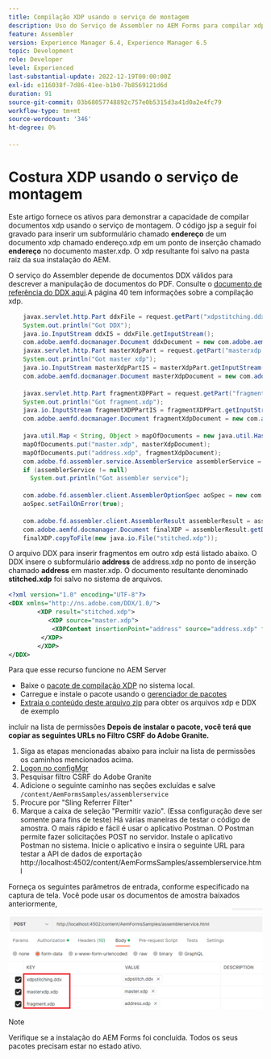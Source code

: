 ```yaml
---
title: Compilação XDP usando o serviço de montagem
description: Uso do Serviço de Assembler no AEM Forms para compilar xdp
feature: Assembler
version: Experience Manager 6.4, Experience Manager 6.5
topic: Development
role: Developer
level: Experienced
last-substantial-update: 2022-12-19T00:00:00Z
exl-id: e116038f-7d86-41ee-b1b0-7b8569121d6d
duration: 91
source-git-commit: 03b68057748892c757e0b5315d3a41d0a2e4fc79
workflow-type: tm+mt
source-wordcount: '346'
ht-degree: 0%

---
```


# Costura XDP usando o serviço de montagem

Este artigo fornece os ativos para demonstrar a capacidade de compilar documentos xdp usando o serviço de montagem.
O código jsp a seguir foi gravado para inserir um subformulário chamado **endereço** de um documento xdp chamado endereço.xdp em um ponto de inserção chamado **endereço** no documento master.xdp. O xdp resultante foi salvo na pasta raiz da sua instalação do AEM.

O serviço do Assembler depende de documentos DDX válidos para descrever a manipulação de documentos do PDF. Consulte o [documento de referência do DDX aqui](assets/ddxRef.pdf).A página 40 tem informações sobre a compilação xdp.

```java
    javax.servlet.http.Part ddxFile = request.getPart("xdpstitching.ddx");
    System.out.println("Got DDX");
    java.io.InputStream ddxIS = ddxFile.getInputStream();
    com.adobe.aemfd.docmanager.Document ddxDocument = new com.adobe.aemfd.docmanager.Document(ddxIS);
    javax.servlet.http.Part masterXdpPart = request.getPart("masterxdp.xdp");
    System.out.println("Got master xdp");
    java.io.InputStream masterXdpPartIS = masterXdpPart.getInputStream();
    com.adobe.aemfd.docmanager.Document masterXdpDocument = new com.adobe.aemfd.docmanager.Document(masterXdpPartIS);

    javax.servlet.http.Part fragmentXDPPart = request.getPart("fragment.xdp");
    System.out.println("Got fragment.xdp");
    java.io.InputStream fragmentXDPPartIS = fragmentXDPPart.getInputStream();
    com.adobe.aemfd.docmanager.Document fragmentXdpDocument = new com.adobe.aemfd.docmanager.Document(fragmentXDPPartIS);

    java.util.Map < String, Object > mapOfDocuments = new java.util.HashMap < String, Object > ();
    mapOfDocuments.put("master.xdp", masterXdpDocument);
    mapOfDocuments.put("address.xdp", fragmentXdpDocument);
    com.adobe.fd.assembler.service.AssemblerService assemblerService = sling.getService(com.adobe.fd.assembler.service.AssemblerService.class);
    if (assemblerService != null)
      System.out.println("Got assembler service");

    com.adobe.fd.assembler.client.AssemblerOptionSpec aoSpec = new com.adobe.fd.assembler.client.AssemblerOptionSpec();
    aoSpec.setFailOnError(true);

    com.adobe.fd.assembler.client.AssemblerResult assemblerResult = assemblerService.invoke(ddxDocument, mapOfDocuments, aoSpec);
    com.adobe.aemfd.docmanager.Document finalXDP = assemblerResult.getDocuments().get("stitched.xdp");
    finalXDP.copyToFile(new java.io.File("stitched.xdp"));
```

O arquivo DDX para inserir fragmentos em outro xdp está listado abaixo. O DDX insere o subformulário **address** de address.xdp no ponto de inserção chamado **address** em master.xdp. O documento resultante denominado **stitched.xdp** foi salvo no sistema de arquivos.

```xml
<?xml version="1.0" encoding="UTF-8"?> 
<DDX xmlns="http://ns.adobe.com/DDX/1.0/"> 
        <XDP result="stitched.xdp"> 
           <XDP source="master.xdp"> 
            <XDPContent insertionPoint="address" source="address.xdp" fragment="address"/> 
         </XDP> 
        </XDP>         
</DDX>
```

Para que esse recurso funcione no AEM Server

* Baixe o [pacote de compilação XDP](assets/xdp-stitching.zip) no sistema local.
* Carregue e instale o pacote usando o [gerenciador de pacotes](http://localhost:4502/crx/packmgr/index.jsp)
* [Extraia o conteúdo deste arquivo zip](assets/xdp-and-ddx.zip) para obter os arquivos xdp e DDX de exemplo

incluir na lista de permissões **Depois de instalar o pacote, você terá que copiar as seguintes URLs no Filtro CSRF do Adobe Granite.**

1. Siga as etapas mencionadas abaixo para incluir na lista de permissões os caminhos mencionados acima.
1. [Logon no configMgr](http://localhost:4502/system/console/configMgr)
1. Pesquisar filtro CSRF do Adobe Granite
1. Adicione o seguinte caminho nas seções excluídas e salve `/content/AemFormsSamples/assemblerservice`
1. Procure por &quot;Sling Referrer Filter&quot;
1. Marque a caixa de seleção &quot;Permitir vazio&quot;. (Essa configuração deve ser somente para fins de teste)
Há várias maneiras de testar o código de amostra. O mais rápido e fácil é usar o aplicativo Postman. O Postman permite fazer solicitações POST no servidor. Instale o aplicativo Postman no sistema.
Inicie o aplicativo e insira o seguinte URL para testar a API de dados de exportação
http://localhost:4502/content/AemFormsSamples/assemblerservice.html

Forneça os seguintes parâmetros de entrada, conforme especificado na captura de tela. Você pode usar os documentos de amostra baixados anteriormente,
![xdp-stitch-postman](assets/xdp-stitching-postman.png)

>[!NOTE]
>
>Verifique se a instalação do AEM Forms foi concluída. Todos os seus pacotes precisam estar no estado ativo.
>
